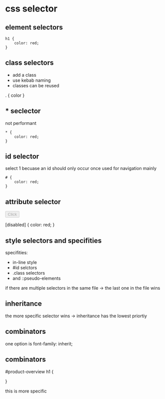 # css selector

## element selectors

```
h1 {
	color: red;
}
```

## class selectors
- add a class 
- use kebab naming
- classes can be reused

. {
	color
}

## * seclector

not performant

```
* {
	color: red;
}
```

## id selector

select 1 becuase an id should only occur once
used for navigation mainly

```
# {
	color: red;
}
```

## attribute selector

<button disabled>
	Click
</button>

[disabled] {
	color: red;
}

## style selectors and specifities

specifities:
- in-line style
- #id selctors
- .class selectors
- <tag> and ::pseudo-elements


if there are multiple selectors in the same file -> the last one in the file wins

## inheritance

the more specific selector wins -> inheritance has the lowest priortiy

## combinators

one option is font-family: inherit;

## combinators

#product-overview h1 {

}

this is more specific


